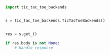 <!-- Start SDK Example Usage -->


```python
import tic_tac_toe_backends


s = tic_tac_toe_backends.TicTacToeBackends()


res = s.get_()

if res.body is not None:
    # handle response
```
<!-- End SDK Example Usage -->